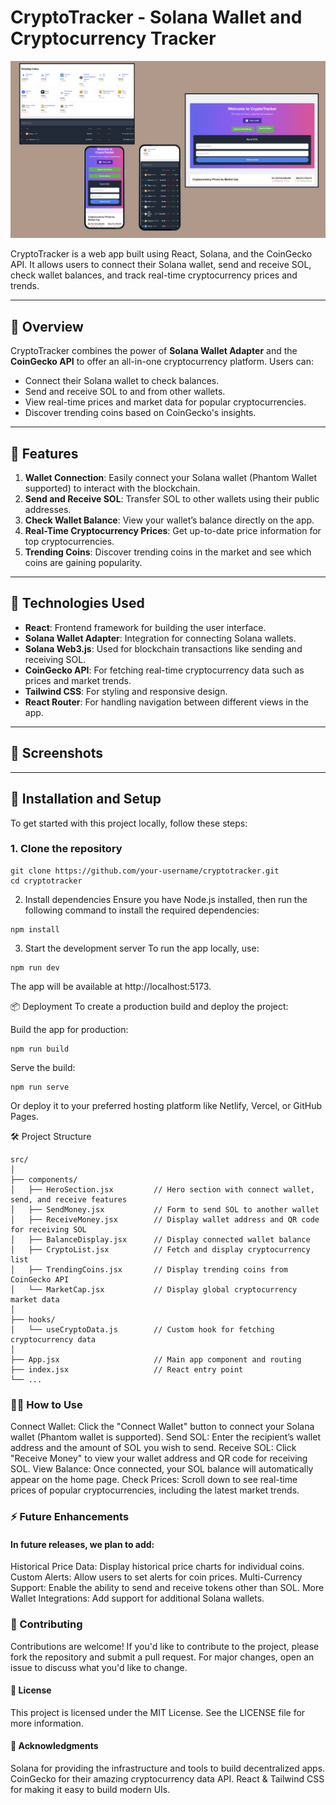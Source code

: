 # CryptoTracker - Solana Wallet and Cryptocurrency Tracker

![CryptoTracker](/public/thumbnail.png)

CryptoTracker is a web app built using React, Solana, and the CoinGecko API. It allows users to connect their Solana wallet, send and receive SOL, check wallet balances, and track real-time cryptocurrency prices and trends.

---

## 📖 Overview

CryptoTracker combines the power of **Solana Wallet Adapter** and the **CoinGecko API** to offer an all-in-one cryptocurrency platform. Users can:

- Connect their Solana wallet to check balances.
- Send and receive SOL to and from other wallets.
- View real-time prices and market data for popular cryptocurrencies.
- Discover trending coins based on CoinGecko's insights.

---

## 🎨 Features

1. **Wallet Connection**: Easily connect your Solana wallet (Phantom Wallet supported) to interact with the blockchain.
2. **Send and Receive SOL**: Transfer SOL to other wallets using their public addresses.
3. **Check Wallet Balance**: View your wallet’s balance directly on the app.
4. **Real-Time Cryptocurrency Prices**: Get up-to-date price information for top cryptocurrencies.
5. **Trending Coins**: Discover trending coins in the market and see which coins are gaining popularity.

---

## 🚀 Technologies Used

- **React**: Frontend framework for building the user interface.
- **Solana Wallet Adapter**: Integration for connecting Solana wallets.
- **Solana Web3.js**: Used for blockchain transactions like sending and receiving SOL.
- **CoinGecko API**: For fetching real-time cryptocurrency data such as prices and market trends.
- **Tailwind CSS**: For styling and responsive design.
- **React Router**: For handling navigation between different views in the app.

---

## 📸 Screenshots


---

## 🔧 Installation and Setup

To get started with this project locally, follow these steps:

### 1. Clone the repository

```
git clone https://github.com/your-username/cryptotracker.git
cd cryptotracker
```

2. Install dependencies
   Ensure you have Node.js installed, then run the following command to install the required dependencies:

```
npm install
```

3. Start the development server
   To run the app locally, use:

```
npm run dev
```

The app will be available at http://localhost:5173.

📦 Deployment
To create a production build and deploy the project:

Build the app for production:

```
npm run build
```

Serve the build:

```
npm run serve
```

Or deploy it to your preferred hosting platform like Netlify, Vercel, or GitHub Pages.

🛠️ Project Structure

```
src/
│
├── components/
│   ├── HeroSection.jsx         // Hero section with connect wallet, send, and receive features
│   ├── SendMoney.jsx           // Form to send SOL to another wallet
│   ├── ReceiveMoney.jsx        // Display wallet address and QR code for receiving SOL
│   ├── BalanceDisplay.jsx      // Display connected wallet balance
│   ├── CryptoList.jsx          // Fetch and display cryptocurrency list
│   ├── TrendingCoins.jsx       // Display trending coins from CoinGecko API
│   └── MarketCap.jsx           // Display global cryptocurrency market data
│
├── hooks/
│   └── useCryptoData.js        // Custom hook for fetching cryptocurrency data
│
├── App.jsx                     // Main app component and routing
├── index.jsx                   // React entry point
└── ...
```

### 🧑‍💻 How to Use

Connect Wallet: Click the "Connect Wallet" button to connect your Solana wallet (Phantom wallet is supported).
Send SOL: Enter the recipient’s wallet address and the amount of SOL you wish to send.
Receive SOL: Click "Receive Money" to view your wallet address and QR code for receiving SOL.
View Balance: Once connected, your SOL balance will automatically appear on the home page.
Check Prices: Scroll down to see real-time prices of popular cryptocurrencies, including the latest market trends.

### ⚡ Future Enhancements

#### In future releases, we plan to add:

Historical Price Data: Display historical price charts for individual coins.
Custom Alerts: Allow users to set alerts for coin prices.
Multi-Currency Support: Enable the ability to send and receive tokens other than SOL.
More Wallet Integrations: Add support for additional Solana wallets.

### 🤝 Contributing

Contributions are welcome! If you'd like to contribute to the project, please fork the repository and submit a pull request. For major changes, open an issue to discuss what you'd like to change.

#### 📄 License

This project is licensed under the MIT License. See the LICENSE file for more information.

#### 🌟 Acknowledgments

Solana for providing the infrastructure and tools to build decentralized apps.
CoinGecko for their amazing cryptocurrency data API.
React & Tailwind CSS for making it easy to build modern UIs.
